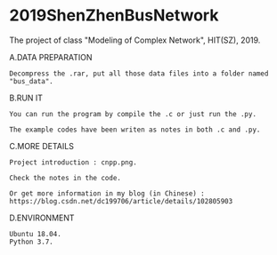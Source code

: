 # 2019ShenZhenBusNetwork
The project of class "Modeling of Complex Network", HIT(SZ), 2019.

A.DATA PREPARATION

    Decompress the .rar, put all those data files into a folder named "bus_data".
  
B.RUN IT

    You can run the program by compile the .c or just run the .py.
  
    The example codes have been writen as notes in both .c and .py.
  
C.MORE DETAILS

    Project introduction : cnpp.png.

    Check the notes in the code.
  
    Or get more information in my blog (in Chinese) : https://blog.csdn.net/dc199706/article/details/102805903

D.ENVIRONMENT

    Ubuntu 18.04.
    Python 3.7.
